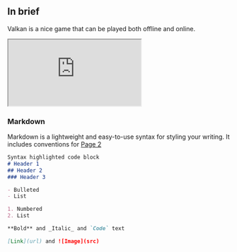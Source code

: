 ## In brief

Valkan is a nice game that can be played both offline and online.



<iframe src="https://www.youtube.com/watch?v=9ziuLmKNbRI">
</iframe>

### Markdown

Markdown is a lightweight and easy-to-use syntax for styling your writing. It includes conventions for
<a href="team.html">Page 2</a>
```markdown
Syntax highlighted code block
# Header 1
## Header 2
### Header 3

- Bulleted
- List

1. Numbered
2. List

**Bold** and _Italic_ and `Code` text

[Link](url) and ![Image](src)
```
